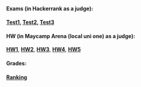 #### Exams (in Hackerrank as a judge):
#### **[Test1](https://www.hackerrank.com/contests/daa-2020-2021-summer-test-1/challenges)**, **[Test2](https://www.hackerrank.com/contests/daa-2020-2021-summer-test-2/challenges)**, **[Test3](https://www.hackerrank.com/contests/daa-2020-2021-summer-test-3-1/challenges)**

#### HW (in Maycamp Arena (local uni one) as a judge):
**[HW1](https://judge.openfmi.net/practice/open_contest?contest_id=183)**, **[HW2](https://judge.openfmi.net/practice/open_contest?contest_id=184)**, **[HW3](https://judge.openfmi.net/practice/open_contest?contest_id=185)**, **[HW4](https://judge.openfmi.net/practice/open_contest?contest_id=186)**, **[HW5](https://judge.openfmi.net/practice/open_contest?contest_id=186)**

#### Grades:
#### **[Ranking](https://docs.google.com/spreadsheets/d/1unWcTEvmCcXXe_wRbYjY0SrJaISrM94Ur7OZqSXIOWE/edit#gid=0)**
